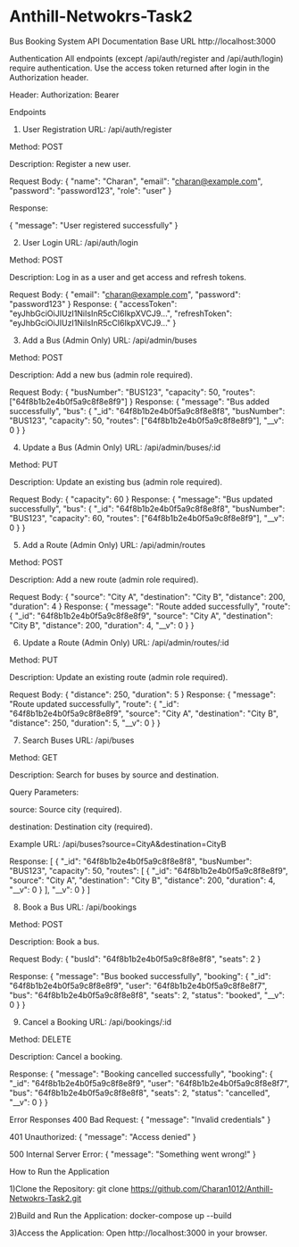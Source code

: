 # Anthill-Netwokrs-Task2

Bus Booking System API Documentation
Base URL
http://localhost:3000

Authentication
All endpoints (except /api/auth/register and /api/auth/login) require authentication. Use the access token returned after login in the Authorization header.

Header:
Authorization: Bearer <accessToken>


Endpoints
1. User Registration
URL: /api/auth/register

Method: POST

Description: Register a new user.

Request Body:
{
  "name": "Charan",
  "email": "charan@example.com",
  "password": "password123",
  "role": "user"
}

Response:

{
  "message": "User registered successfully"
}

2. User Login
URL: /api/auth/login

Method: POST

Description: Log in as a user and get access and refresh tokens.

Request Body:
{
  "email": "charan@example.com",
  "password": "password123"
}
Response:
{
  "accessToken": "eyJhbGciOiJIUzI1NiIsInR5cCI6IkpXVCJ9...",
  "refreshToken": "eyJhbGciOiJIUzI1NiIsInR5cCI6IkpXVCJ9..."
}

3. Add a Bus (Admin Only)
URL: /api/admin/buses

Method: POST

Description: Add a new bus (admin role required).

Request Body:
{
  "busNumber": "BUS123",
  "capacity": 50,
  "routes": ["64f8b1b2e4b0f5a9c8f8e8f9"]
}
Response:
{
  "message": "Bus added successfully",
  "bus": {
    "_id": "64f8b1b2e4b0f5a9c8f8e8f8",
    "busNumber": "BUS123",
    "capacity": 50,
    "routes": ["64f8b1b2e4b0f5a9c8f8e8f9"],
    "__v": 0
  }
}

4. Update a Bus (Admin Only)
URL: /api/admin/buses/:id

Method: PUT

Description: Update an existing bus (admin role required).

Request Body:
{
  "capacity": 60
}
Response:
{
  "message": "Bus updated successfully",
  "bus": {
    "_id": "64f8b1b2e4b0f5a9c8f8e8f8",
    "busNumber": "BUS123",
    "capacity": 60,
    "routes": ["64f8b1b2e4b0f5a9c8f8e8f9"],
    "__v": 0
  }
}

5. Add a Route (Admin Only)
URL: /api/admin/routes

Method: POST

Description: Add a new route (admin role required).

Request Body:
{
  "source": "City A",
  "destination": "City B",
  "distance": 200,
  "duration": 4
}
Response:
{
  "message": "Route added successfully",
  "route": {
    "_id": "64f8b1b2e4b0f5a9c8f8e8f9",
    "source": "City A",
    "destination": "City B",
    "distance": 200,
    "duration": 4,
    "__v": 0
  }
}

6. Update a Route (Admin Only)
URL: /api/admin/routes/:id

Method: PUT

Description: Update an existing route (admin role required).

Request Body:
{
  "distance": 250,
  "duration": 5
}
Response:
{
  "message": "Route updated successfully",
  "route": {
    "_id": "64f8b1b2e4b0f5a9c8f8e8f9",
    "source": "City A",
    "destination": "City B",
    "distance": 250,
    "duration": 5,
    "__v": 0
  }
}

7. Search Buses
URL: /api/buses

Method: GET

Description: Search for buses by source and destination.

Query Parameters:

source: Source city (required).

destination: Destination city (required).

Example URL:
/api/buses?source=CityA&destination=CityB

Response:
[
  {
    "_id": "64f8b1b2e4b0f5a9c8f8e8f8",
    "busNumber": "BUS123",
    "capacity": 50,
    "routes": [
      {
        "_id": "64f8b1b2e4b0f5a9c8f8e8f9",
        "source": "City A",
        "destination": "City B",
        "distance": 200,
        "duration": 4,
        "__v": 0
      }
    ],
    "__v": 0
  }
]

8. Book a Bus
URL: /api/bookings

Method: POST

Description: Book a bus.

Request Body:
{
  "busId": "64f8b1b2e4b0f5a9c8f8e8f8",
  "seats": 2
}

Response:
{
  "message": "Bus booked successfully",
  "booking": {
    "_id": "64f8b1b2e4b0f5a9c8f8e8f9",
    "user": "64f8b1b2e4b0f5a9c8f8e8f7",
    "bus": "64f8b1b2e4b0f5a9c8f8e8f8",
    "seats": 2,
    "status": "booked",
    "__v": 0
  }
}

9. Cancel a Booking
URL: /api/bookings/:id

Method: DELETE

Description: Cancel a booking.

Response:
{
  "message": "Booking cancelled successfully",
  "booking": {
    "_id": "64f8b1b2e4b0f5a9c8f8e8f9",
    "user": "64f8b1b2e4b0f5a9c8f8e8f7",
    "bus": "64f8b1b2e4b0f5a9c8f8e8f8",
    "seats": 2,
    "status": "cancelled",
    "__v": 0
  }
}

Error Responses
400 Bad Request:
{
  "message": "Invalid credentials"
}

401 Unauthorized:
{
  "message": "Access denied"
}

500 Internal Server Error:
{
  "message": "Something went wrong!"
}

How to Run the Application

1)Clone the Repository:
git clone https://github.com/Charan1012/Anthill-Netwokrs-Task2.git

2)Build and Run the Application:
docker-compose up --build

3)Access the Application:
Open http://localhost:3000 in your browser.












